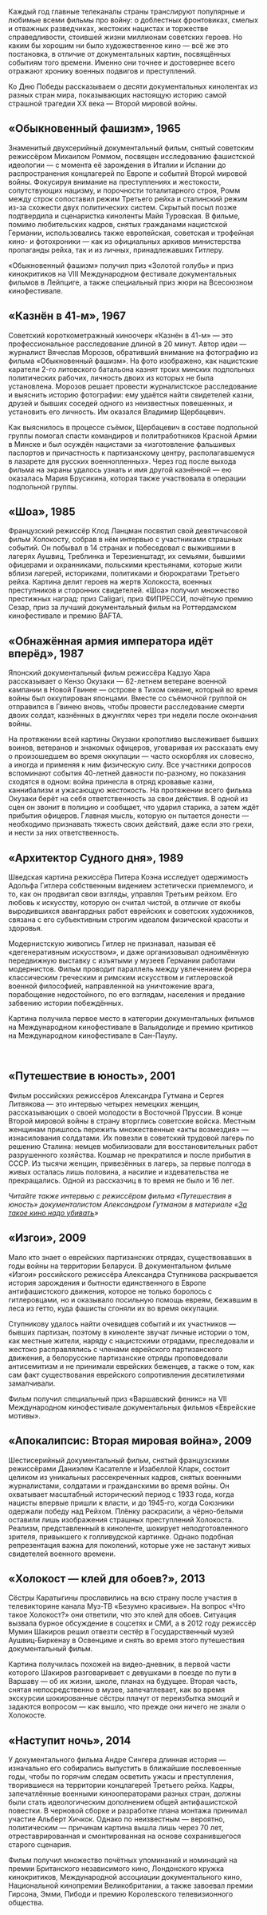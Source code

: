 Каждый год главные телеканалы страны транслируют популярные и любимые всеми фильмы про войну: о доблестных фронтовиках, смелых и отважных разведчиках, жестоких нацистах и торжестве справедливости, стоившей жизни миллионам советских героев. Но каким бы хорошим ни было художественное кино — всё же это постановка, в отличие от документальных картин, посвящённых событиям того времени. Именно они точнее и достовернее всего отражают хронику военных подвигов и преступлений.

Ко Дню Победы рассказываем о десяти документальных кинолентах из разных стран мира, показывающих настоящую историю самой страшной трагедии XX века — Второй мировой войны.

## «Обыкновенный фашизм», 1965

Знаменитый двухсерийный документальный фильм, снятый советским режиссёром Михаилом Роммом, посвящен исследованию фашистской идеологии — с момента её зарождения в Италии и Испании до распространения концлагерей по Европе и событий Второй мировой войны. Фокусируя внимание на преступлениях и жестокости, сопутствующих нацизму, и порочности тоталитарного строя, Ромм между строк сопоставил режим Третьего рейха и сталинский режим из-за схожести двух политических систем. Скрытый посыл позже подтвердила и сценаристка киноленты Майя Туровская. В фильме, помимо любительских кадров, снятых гражданами нацистской Германии, использовались также европейская, советская и трофейная кино- и фотохроники — как из официальных архивов министерства пропаганды рейха, так и из личных, принадлежавших Гитлеру.   
  
«Обыкновенный фашизм» получил приз «Золотой голубь» и приз кинокритиков на VIII Международном фестивале документальных фильмов в Лейпциге, а также специальный приз жюри на Всесоюзном кинофестивале.  


  


## «Казнён в 41-м», 1967

Советский короткометражный киноочерк «Казнён в 41-м» — это профессиональное расследование длиной в 20 минут. Автор идеи — журналист Вячеслав Морозов, обративший внимание на фотографию из фильма «Обыкновенный фашизм». На фото изображено, как нацистские каратели 2-го литовского батальона казнят троих минских подпольных политических рабочих, личность двоих из которых не была установлена. Морозов решает провести журналистское расследование и выяснить историю фотографии: ему удаётся найти свидетелей казни, друзей и бывших соседей одного из неизвестных повешенных, и установить его личность. Им оказался Владимир Щербацевич. 

Как выяснилось в процессе съёмок, Щербацевич в составе подпольной группы помогал спасти командиров и политработников Красной Армии в Минске и был осуждён нацистами за «изготовление фальшивых паспортов и причастность к партизанскому центру, располагавшемуся в лазарете для русских военнопленных». Через год после выхода фильма на экраны удалось узнать и имя другой казнённой — ею оказалась Мария Брусикина, которая также участвовала в операции подпольной группы. 

## «Шоа», 1985

Французский режиссёр Клод Ланцман посвятил свой девятичасовой фильм Холокосту, собрав в нём интервью с участниками страшных событий. Он побывал в 14 странах и побеседовал с выжившими в лагерях Аушвиц, Треблинка и Терезиенштадт, их семьями, бывшими офицерами и охранниками, польскими крестьянами, которые жили вблизи лагерей, историками, политиками и бюрократами Третьего рейха. Картина делит героев на жертв Холокоста, военных преступников и сторонних свидетелей. «Шоа» получил множество престижных наград: приз Caligari, приз ФИПРЕССИ, почётную премию Сезар, приз за лучший документальный фильм на Роттердамском кинофестивале и премию BAFTA.

  


## «Обнажённая армия императора идёт вперёд», 1987

Японский документальный фильм режиссёра Кадзуо Хара рассказывает о Кензо Окузаки — 62-летнем ветеране военной кампании в Новой Гвинее — острове в Тихом океане, который во время войны был оккупирован японцами. Вместе со съёмочной группой он отправился в Гвинею вновь, чтобы провести расследование смерти двоих солдат, казнённых в джунглях через три недели после окончания войны.  


На протяжении всей картины Окузаки кропотливо выслеживает бывших воинов, ветеранов и знакомых офицеров, уговаривая их рассказать ему о произошедшем во время оккупации — часто оскорбляя их словесно, а иногда и применяя к ним физическую силу. Все участники допросов вспоминают события 40-летней давности по-разному, но показания сходятся в одном: война принесла в отряд кровавые казни, каннибализм и ужасающую жестокость. На протяжении всего фильма Окузаки берёт на себя ответственность за свои действия. В одной из сцен он звонит в полицию и сообщает, что ударил старика, а затем ждёт прибытия офицеров. Главная мысль, которую он пытается донести — необходимо признавать тяжесть своих действий, даже если это грехи, и нести за них ответственность.

## «Архитектор Судного дня», 1989

Шведская картина режиссёра Питера Коэна исследует одержимость Адольфа Гитлера собственным видением эстетически приемлемого, и то, как он продвигал свои взгляды, управляя Третьим рейхом. Его любовь к искусству, которую он считал чистой, в отличие от якобы выродившихся авангардных работ еврейских и советских художников, связана с его субъективным строгим идеалом физической красоты и здоровья. 

Модернистскую живопись Гитлер не признавал, называя её «дегенеративным искусством», и даже организовывал одноимённую передвижную выставку с изъятыми у музеев Германии работами модернистов. Фильм проводит параллель между увлечением фюрера классическим греческим и римским искусством и гитлеровской военной философией, направленной на уничтожение врага, порабощение недостойного, по его взглядам, населения и предание забвению истории побеждённых.

Картина получила первое место в категории документальных фильмов на Международном кинофестивале в Вальядолиде и премию критиков на Международном кинофестивале в Сан-Паулу.

﻿​

## «Путешествие в юность», 2001

Фильм российских режиссёров Александра Гутмана и Сергея Литвякова — это интервью четырех немецких женщин, рассказывающих о своей молодости в Восточной Пруссии. В конце Второй мировой войны в страну вторглись советские войска. Местным женщинам пришлось пережить множественные «акты возмездия» — изнасилования солдатами. Их повезли в советский трудовой лагерь по решению Сталина: немцев мобилизовали для восстановительных работ разрушенного хозяйства. Кошмар не прекратился и после прибытия в СССР. Из тысячи женщин, привезённых в лагерь, за первые полгода в живых осталась лишь половина, а насилие и издевательства не прекращались. Одной из рассказчиц в то время не было и 16 лет.

_Читайте также интервью с режиссёром фильма «Путешествия в юность» документалистом Александром Гутманом в материале «[За такое кино надо убивать](https://discours.io/articles/social/za-takoe-kino-nado-ubivat)»_  


## «Изгои», 2009

Мало кто знает о еврейских партизанских отрядах, существовавших в годы войны на территории Беларуси. В документальном фильме «Изгои» российского режиссёра Александра Ступникова раскрывается история зарождения и бытности единственного в Европе антифашистского движения, которое не только боролось с гитлеровцами, но и оказывало посильную помощь евреям, бежавшим в леса из гетто, куда фашисты сгоняли их во время оккупации. 

Ступникову удалось найти очевидцев событий и их участников — бывших партизан, поэтому в киноленте звучат личные истории о том, как местные жители, наряду с нацистскими отрядами, преследовали и жестоко расправлялись с членами еврейского партизанского движения, а белорусские партизанские отряды проповедовали антисемитизм и не принимали еврейских беженцев, а также о том, как сам факт существования еврейского сопротивления десятилетиями замалчивали.

Фильм получил специальный приз «Варшавский феникс» на VII Международном кинофестивале документальных фильмов «Еврейские мотивы».

## «Апокалипсис: Вторая мировая война», 2009

Шестисерийный документальный фильм, снятый французскими режиссёрами Даниэлем Касателле и Изабеллой Кларк, состоит целиком из уникальных рассекреченных кадров, снятых военными журналистами, солдатами и гражданскими во время войны. Он охватывает масштабный исторический период с 1933 года, когда нацисты впервые пришли к власти, и до 1945-го, когда Союзники одержали победу над Рейхом. Плёнку раскрасили, а чёрно-белыми оставили лишь изображения страшных преступлений Холокоста. Реализм, представленный в киноленте, шокирует неподготовленного зрителя, привыкшего к голливудской картинке. Однако подобная репрезентация важна для поколений, которые уже не застанут живых свидетелей военного времени.

## «Холокост — клей для обоев?», 2013

Сёстры Каратыгины прославились на всю страну после участия в телевикторине канала Муз-ТВ «Безумно красивые». На вопрос «Что такое Холокост?» они ответили, что это клей для обоев. Ситуация вызвала бурное обсуждение в соцсетях и СМИ, а в 2012 году режиссёр Мумин Шакиров решил отвезти сестёр в Государственный музей Аушвиц-Биркенау в Освенциме и снять во время этого путешествия документальный фильм.  


Картина получилась похожей на видео-дневник, в первой части которого Шакиров разговаривает с девушками в поезде по пути в Варшаву — об их жизни, школе, планах на будущее. Вторая часть, снятая непосредственно в музее, запечатлевает, как во время экскурсии шокированные сёстры плачут от переизбытка эмоций и задаются вопросом — как вышло, что прежде они ничего не знали о Холокосте.

## «Наступит ночь», 2014

У документального фильма Андре Сингера длинная история — изначально его собирались выпустить в ближайшие послевоенные годы, чтобы по горячим следам осветить ужасы и преступления, творившиеся на территории концлагерей Третьего рейха. Кадры, запечатлённые военными кинооператорами разных стран, должны были стать идеологическим дополнением общей антифашистской повестки. В черновой сборке и разработке плана монтажа принимал участие Альберт Хичкок. Однако по неизвестным — вероятно, политическим — причинам картина вышла лишь через 70 лет, отреставрированная и смонтированная на основе сохранившегося старого сценария.  


Фильм получил множество почётных упоминаний и номинаций на премии Британского независимого кино, Лондонского кружка кинокритиков, Международной ассоциации документального кино, Национальной кинопремии Великобритании, а также завоевал премии Гирсона, Эмми, Пибоди и премию Королевского телевизионного общества.
